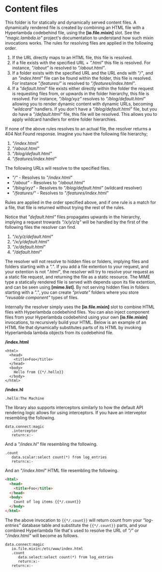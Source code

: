 
# Content files

This folder is for statically and dynamically served content files. A dynamically rendered file is created by combining
an HTML file with a Hyperlambda codebehind file, using the **[io.file.mixin]** slot. See the _"magic.lambda.io"_ project's
documentation to understand how such mixin invocations works. The rules for resolving files are applied in the following order.

1. If the URL directly maps to an HTML file, this file is resolved.
2. If a file exists with the specified URL + _".html"_ this file is resolved. For instance, _"/about"_ is resolved to _"/about.html"_.
3. If a folder exists with the specified URL and the URL ends with _"/"_, and an _"index.html"_ file can be found within the folder, this file is resolved. For instance _"/features/"_ is resolved to _"/features/index.html"_.
4. If a _"default.html"_ file exists either directly within the folder the request is requesting files from, or upwards in the folder hierarchy, this file is resolved. For instance, _"/blog/xyz"_ resolves to _"/blog/default.html"_ allowing you to render dynamic content with dynamic URLs, becoming _"wildcard"_ handlers. If you don't have a _"/blog/default.html"_ file, but you do have a _"/default.html"_ file, this file will be resolved. This allows you to apply wildcard handlers for entire folder hierarchies.

If none of the above rules resolves to an actual file, the resolver returns a 404 Not Found response.
Imagine you have the following file hierarchy;

1. _"/index.html"_
2. _"/about.html"_
3. _"/blog/default.html"_
4. _"/features/index.html"_

The following URLs will resolve to the specified files.

* _"/"_ - Resolves to _"/index.html"_
* _"/about"_ - Resolves to _"/about.html"_
* _"/blog/xyz"_ - Resolves to _"/blog/default.html"_ (wildcard resolver)
* _"/features/"_ - Resolves to _"/features/index.html"_

Rules are applied in the order specified above, and if one rule is a match for a file, that file
is returned without trying the rest of the rules.

Notice that _"default.html"_ files propagates upwards in the hierarchy, implying a request trowards _"/x/y/z/q"_
will be handled by the first of the following files the resolver can find.

1. _"/x/y/z/default.html"_
2. _"/x/y/default.html"_
3. _"/x/default.html"_
4. _"/default.html"_

The resolver will not resolve to hidden files or folders, implying files and folders starting with a _"."_.
If you add a file extention to your request, and your extention is not _".html"_, the resolver will try to resolve your
request as a static file request, and returning the file as a static resource. The MIME type a statically rendered file
is served with depends upon its file extention, and can be seen using **[mime.list]**. By not serving hidden files in
folders starting with a _"."_, you can create _"private"_ folders where you store _"reusable component"_ types of files.

Internally the resolver simply uses the **[io.file.mixin]** slot to combine HTML files with Hyperlambda codebehind
files. You can also inject component files from your Hyperlambda codebehind using your own **[io.file.mixin]** invocations,
to recursively build your HTML. Below is an example of an HTML file that dynamically substitutes parts of its HTML
by invoking Hyperlambda lambda objects from its codebehind file.

**/index.html**

```
<html>
  <head>
    <title>Foo</title>
  </head>
  <body>
    Hello from {{*/.hello}}
  </body>
</html>
```

**/index.hl**

```
.hello:The Machine
```

The library also supports interceptors similarly to how the default API rendering logic allows for using interceptors.
If you have an interveptor resembling the following.

```
data.connect:magic
   .interceptor
   return:x:-
```

And a _"/index.hl"_ file resembling the following.

```
.count
   data.scalar:select count(*) from log_entries
   return:x:-
```

And an _"/index.html"_ HTML file resembling the following.

```html
<html>
  <head>
    <title>Foo</title>
  </head>
  <body>
    Count of log items {{*/.count}}
  </body>
</html>
```

The the above invocation to `{{*/.count}}` will return count from your _"log-entries"_ database table
and substitute the `{{*/.count}}` parts, and your combined Hyperlambda file that's used to resolve
the URL of _"/"_ or _"/index.html"_ will become as follows.

```
data.connect:magic
   io.file.mixin:/etc/www/index.html
   .count
      data.select:select count(*) from log_entries
      return:x:-
   return:x:-
```
